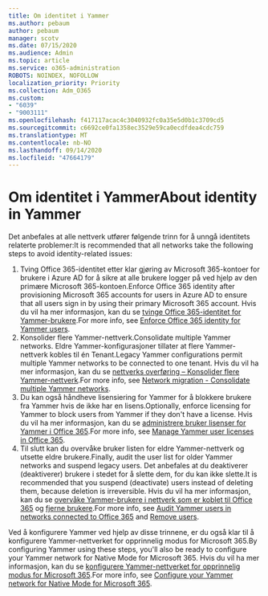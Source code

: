 ```yaml
---
title: Om identitet i Yammer
ms.author: pebaum
author: pebaum
manager: scotv
ms.date: 07/15/2020
ms.audience: Admin
ms.topic: article
ms.service: o365-administration
ROBOTS: NOINDEX, NOFOLLOW
localization_priority: Priority
ms.collection: Adm_O365
ms.custom:
- "6039"
- "9003111"
ms.openlocfilehash: f417117acac4c3040932fc0a35e5d0b1c3709cd5
ms.sourcegitcommit: c6692ce0fa1358ec3529e59ca0ecdfdea4cdc759
ms.translationtype: MT
ms.contentlocale: nb-NO
ms.lasthandoff: 09/14/2020
ms.locfileid: "47664179"
---
```

# <a name="about-identity-in-yammer"></a><span data-ttu-id="0125a-102">Om identitet i Yammer</span><span class="sxs-lookup"><span data-stu-id="0125a-102">About identity in Yammer</span></span>

<span data-ttu-id="0125a-103">Det anbefales at alle nettverk utfører følgende trinn for å unngå identitets relaterte problemer:</span><span class="sxs-lookup"><span data-stu-id="0125a-103">It is recommended that all networks take the following steps to avoid identity-related issues:</span></span>

1. <span data-ttu-id="0125a-104">Tving Office 365-identitet etter klar gjøring av Microsoft 365-kontoer for brukere i Azure AD for å sikre at alle brukere logger på ved hjelp av den primære Microsoft 365-kontoen.</span><span class="sxs-lookup"><span data-stu-id="0125a-104">Enforce Office 365 identity after provisioning Microsoft 365 accounts for users in Azure AD to ensure that all users sign in by using their primary Microsoft 365 account.</span></span> <span data-ttu-id="0125a-105">Hvis du vil ha mer informasjon, kan du se [tvinge Office 365-identitet for Yammer-brukere](https://docs.microsoft.com/yammer/configure-your-yammer-network/enforce-office-365-identity).</span><span class="sxs-lookup"><span data-stu-id="0125a-105">For more info, see [Enforce Office 365 identity for Yammer users](https://docs.microsoft.com/yammer/configure-your-yammer-network/enforce-office-365-identity).</span></span>
2. <span data-ttu-id="0125a-106">Konsolider flere Yammer-nettverk.</span><span class="sxs-lookup"><span data-stu-id="0125a-106">Consolidate multiple Yammer networks.</span></span> <span data-ttu-id="0125a-107">Eldre Yammer-konfigurasjoner tillater at flere Yammer-nettverk kobles til én Tenant.</span><span class="sxs-lookup"><span data-stu-id="0125a-107">Legacy Yammer configurations permit multiple Yammer networks to be connected to one tenant.</span></span> <span data-ttu-id="0125a-108">Hvis du vil ha mer informasjon, kan du se [nettverks overføring – Konsolider flere Yammer-nettverk](https://docs.microsoft.com/yammer/configure-your-yammer-network/consolidate-multiple-yammer-networks).</span><span class="sxs-lookup"><span data-stu-id="0125a-108">For more info, see [Network migration - Consolidate multiple Yammer networks](https://docs.microsoft.com/yammer/configure-your-yammer-network/consolidate-multiple-yammer-networks).</span></span>
3. <span data-ttu-id="0125a-109">Du kan også håndheve lisensiering for Yammer for å blokkere brukere fra Yammer hvis de ikke har en lisens.</span><span class="sxs-lookup"><span data-stu-id="0125a-109">Optionally, enforce licensing for Yammer to block users from Yammer if they don't have a license.</span></span> <span data-ttu-id="0125a-110">Hvis du vil ha mer informasjon, kan du se [administrere bruker lisenser for Yammer i Office 365](https://docs.microsoft.com/yammer/manage-yammer-users/manage-yammer-licenses-in-office-365).</span><span class="sxs-lookup"><span data-stu-id="0125a-110">For more info, see [Manage Yammer user licenses in Office 365](https://docs.microsoft.com/yammer/manage-yammer-users/manage-yammer-licenses-in-office-365).</span></span>
4. <span data-ttu-id="0125a-111">Til slutt kan du overvåke bruker listen for eldre Yammer-nettverk og utsette eldre brukere.</span><span class="sxs-lookup"><span data-stu-id="0125a-111">Finally, audit the user list for older Yammer networks and suspend legacy users.</span></span> <span data-ttu-id="0125a-112">Det anbefales at du deaktiverer (deaktiverer) brukere i stedet for å slette dem, for du kan ikke slette.</span><span class="sxs-lookup"><span data-stu-id="0125a-112">It is recommended that you suspend (deactivate) users instead of deleting them, because deletion is irreversible.</span></span> <span data-ttu-id="0125a-113">Hvis du vil ha mer informasjon, kan du se [overvåke Yammer-brukere i nettverk som er koblet til Office 365](https://docs.microsoft.com/yammer/manage-yammer-users/audit-users-connected-to-office-365) og [fjerne brukere](https://docs.microsoft.com/yammer/manage-yammer-users/add-block-or-remove-users#remove-users).</span><span class="sxs-lookup"><span data-stu-id="0125a-113">For more info, see [Audit Yammer users in networks connected to Office 365](https://docs.microsoft.com/yammer/manage-yammer-users/audit-users-connected-to-office-365) and [Remove users](https://docs.microsoft.com/yammer/manage-yammer-users/add-block-or-remove-users#remove-users).</span></span>

<span data-ttu-id="0125a-114">Ved å konfigurere Yammer ved hjelp av disse trinnene, er du også klar til å konfigurere Yammer-nettverket for opprinnelig modus for Microsoft 365.</span><span class="sxs-lookup"><span data-stu-id="0125a-114">By configuring Yammer using these steps, you'll also be ready to configure your Yammer network for Native Mode for Microsoft 365.</span></span> <span data-ttu-id="0125a-115">Hvis du vil ha mer informasjon, kan du se [konfigurere Yammer-nettverket for opprinnelig modus for Microsoft 365](https://docs.microsoft.com/yammer/configure-your-yammer-network/native-mode).</span><span class="sxs-lookup"><span data-stu-id="0125a-115">For more info, see [Configure your Yammer network for Native Mode for Microsoft 365](https://docs.microsoft.com/yammer/configure-your-yammer-network/native-mode).</span></span>